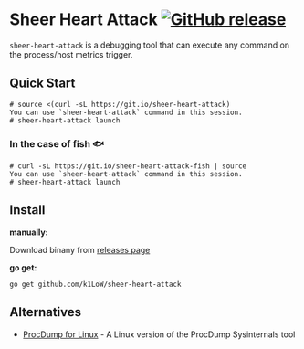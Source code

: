 # Sheer Heart Attack [![GitHub release](https://img.shields.io/github/release/k1LoW/sheer-heart-attack.svg)](https://github.com/k1LoW/sheer-heart-attack/releases)

`sheer-heart-attack` is a debugging tool that can execute any command on the process/host metrics trigger.

## Quick Start

``` console
# source <(curl -sL https://git.io/sheer-heart-attack)
You can use `sheer-heart-attack` command in this session.
# sheer-heart-attack launch
```

### In the case of fish :fish:

``` console
# curl -sL https://git.io/sheer-heart-attack-fish | source
You can use `sheer-heart-attack` command in this session.
# sheer-heart-attack launch
```

## Install

**manually:**

Download binany from [releases page](https://github.com/k1LoW/sheer-heart-attack/releases)

**go get:**

``` console
go get github.com/k1LoW/sheer-heart-attack
```

## Alternatives

- [ProcDump for Linux](https://github.com/Microsoft/ProcDump-for-Linux) - A Linux version of the ProcDump Sysinternals tool
